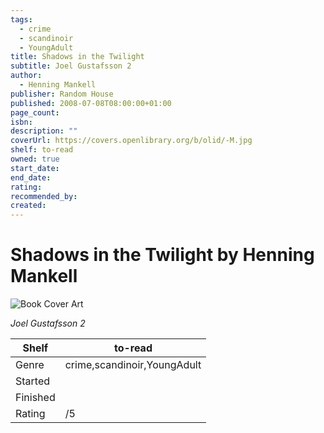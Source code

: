 ```yaml
---
tags:
  - crime
  - scandinoir
  - YoungAdult
title: Shadows in the Twilight
subtitle: Joel Gustafsson 2
author:
  - Henning Mankell
publisher: Random House
published: 2008-07-08T08:00:00+01:00
page_count: 
isbn: 
description: ""
coverUrl: https://covers.openlibrary.org/b/olid/-M.jpg
shelf: to-read
owned: true
start_date: 
end_date: 
rating: 
recommended_by: 
created: 
---
```


# Shadows in the Twilight by Henning Mankell

![Book Cover Art](https://covers.openlibrary.org/b/olid/-M.jpg)

_Joel Gustafsson 2_

| Shelf | to-read |
| --- | --- |
| Genre | crime,scandinoir,YoungAdult |
| Started |  |
| Finished |  |
| Rating | /5 |

